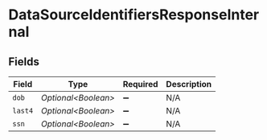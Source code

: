 # DataSourceIdentifiersResponseInternal


## Fields

| Field                | Type                 | Required             | Description          |
| -------------------- | -------------------- | -------------------- | -------------------- |
| `dob`                | *Optional\<Boolean>* | :heavy_minus_sign:   | N/A                  |
| `last4`              | *Optional\<Boolean>* | :heavy_minus_sign:   | N/A                  |
| `ssn`                | *Optional\<Boolean>* | :heavy_minus_sign:   | N/A                  |